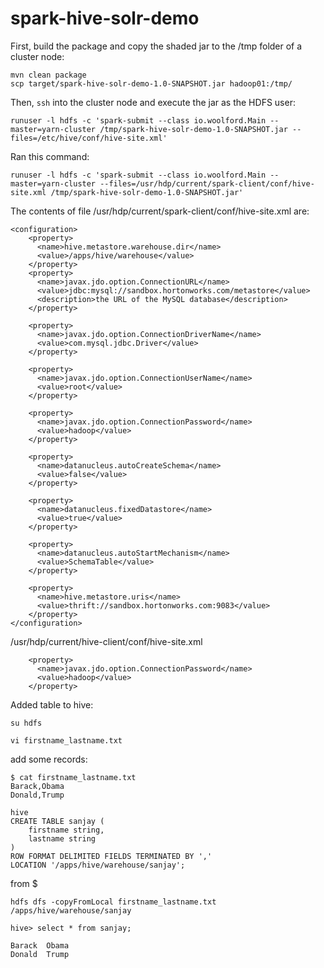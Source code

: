 # spark-hive-solr-demo

First, build the package and copy the shaded jar to the /tmp folder of a cluster node:

    mvn clean package
    scp target/spark-hive-solr-demo-1.0-SNAPSHOT.jar hadoop01:/tmp/

Then, `ssh` into the cluster node and execute the jar as the HDFS user:

    runuser -l hdfs -c 'spark-submit --class io.woolford.Main --master=yarn-cluster /tmp/spark-hive-solr-demo-1.0-SNAPSHOT.jar --files=/etc/hive/conf/hive-site.xml'

Ran this command:
	
	runuser -l hdfs -c 'spark-submit --class io.woolford.Main --master=yarn-cluster --files=/usr/hdp/current/spark-client/conf/hive-site.xml /tmp/spark-hive-solr-demo-1.0-SNAPSHOT.jar'
 
 The contents of file /usr/hdp/current/spark-client/conf/hive-site.xml are:
 	
 	<configuration>
 		<property>
		  <name>hive.metastore.warehouse.dir</name>
		  <value>/apps/hive/warehouse</value>
		</property>
		<property>
		  <name>javax.jdo.option.ConnectionURL</name>
		  <value>jdbc:mysql://sandbox.hortonworks.com/metastore</value>
		  <description>the URL of the MySQL database</description>
		</property>
		
		<property>
		  <name>javax.jdo.option.ConnectionDriverName</name>
		  <value>com.mysql.jdbc.Driver</value>
		</property>
		
		<property>
		  <name>javax.jdo.option.ConnectionUserName</name>
		  <value>root</value>
		</property>
		
		<property>
		  <name>javax.jdo.option.ConnectionPassword</name>
		  <value>hadoop</value>
		</property>
		
		<property>
		  <name>datanucleus.autoCreateSchema</name>
		  <value>false</value>
		</property>
		
		<property>
		  <name>datanucleus.fixedDatastore</name>
		  <value>true</value>
		</property>
		
		<property>
		  <name>datanucleus.autoStartMechanism</name>
		  <value>SchemaTable</value>
		</property>
	    
	    <property>
	      <name>hive.metastore.uris</name>
	      <value>thrift://sandbox.hortonworks.com:9083</value>
	    </property>
  	</configuration>
  	

/usr/hdp/current/hive-client/conf/hive-site.xml

		<property>
		  <name>javax.jdo.option.ConnectionPassword</name>
		  <value>hadoop</value>
		</property>
		
Added table to hive:		

	su hdfs

	vi firstname_lastname.txt

add some records:

	$ cat firstname_lastname.txt 
	Barack,Obama
	Donald,Trump

	hive
	CREATE TABLE sanjay (
   		firstname string,
   		lastname string
	)
	ROW FORMAT DELIMITED FIELDS TERMINATED BY ','
	LOCATION '/apps/hive/warehouse/sanjay';

from $
	
	hdfs dfs -copyFromLocal firstname_lastname.txt /apps/hive/warehouse/sanjay

	hive> select * from sanjay;
	
	Barack	Obama
	Donald	Trump


  